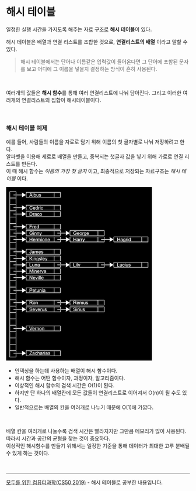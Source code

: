 # 해시 테이블

일정한 실행 시간을 가지도록 해주는 자료 구조로 <b>해시 테이블</b>이 있다.

해시 테이블은 배열과 연결 리스트를 조합한 것으로, <b>연결리스트의 배열</b> 이라고 말할 수 있다.

> 해시 테이블에서는 단어나 이름같은 입력값이 들어온다면 그 단어에 포함된 문자를 보고 어디에 그 이름을 넣을지 결정하는 방식이 흔히 사용된다.

<br>

여러개의 값들은 <b>해시 함수</b>를 통해 여러 연결리스트에 나눠 담아진다. 그리고 이러한 여러개의 연결리스트의 집합이 해시테이블이다.

<br>

### 해시 테이블 예제

예를 들어, 사람들의 이름을 자료로 담기 위해 이름의 첫 글자별로 나눠 저장하려고 한다.<br> 알파벳을 이용해 세로로 배열을 만들고, 중복되는 첫글자 값을 넣기 위해 가로로 연결 리스트를 만든다.<br>
이 때 해시 함수는 <i>이름의 가장 첫 글자</i> 이고, 최종적으로 저장되는 자료구조는 <i>해시 테이블</i> 이다.

<img alt="해시테이블 예제" src="../images/hash_table.png">

- 인덱싱을 하는데 사용하는 배열이 해시 함수이다.
- 해시 함수는 어떤 함수이자, 과정이자, 알고리즘이다.
- 이상적인 해시 함수의 검색 시간은 O(1)이 된다.
- 하지만 단 하나의 배열칸에 모든 값들이 연결리스트로 이어져서 O(n)이 될 수도 있다.
- 일반적으로는 배열의 칸을 여러개로 나누기 때문에 O(1)에 가깝다.

<br>

배열 칸을 여러개로 나눌수록 검색 시간은 빨라지지만 그만큼 메모리가 많이 사용된다.<br>
따라서 시간과 공간의 균형을 찾는 것이 중요하다.<br>
이상적인 해시함수를 만들기 위해서는 일정한 기준을 통해 데이터가 최대한 고루 분배될 수 있게 하는 것이다.

<br>
<hr>
<a href="https://www.boostcourse.org/cs112">모두를 위한 컴퓨터과학(CS50 2019)</a> - 해시 테이블로 공부한 내용입니다.
